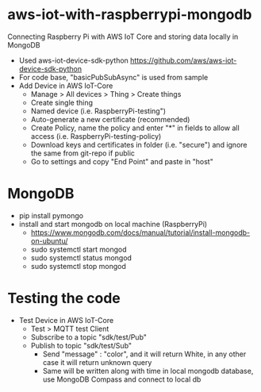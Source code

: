 # aws-iot-with-raspberrypi-mongodb
Connecting Raspberry Pi with AWS IoT Core and storing data locally in MongoDB

* Used aws-iot-device-sdk-python https://github.com/aws/aws-iot-device-sdk-python
* For code base, "basicPubSubAsync" is used from sample
* Add Device in AWS IoT-Core
  * Manage > All devices > Thing > Create things
  * Create single thing
  * Named device (i.e. RaspberryPi-testing")
  * Auto-generate a new certificate (recommended)
  * Create Policy, name the policy and enter "*" in fields to allow all access (i.e. RaspberryPi-testing-policy)
  * Download keys and certificates in folder (i.e. "secure") and ignore the same from git-repo if public
  * Go to settings and copy "End Point" and paste in "host"

# MongoDB
* pip install pymongo
* install and start mongodb on local machine (RaspberryPi)
  * https://www.mongodb.com/docs/manual/tutorial/install-mongodb-on-ubuntu/
  * sudo systemctl start mongod
  * sudo systemctl status mongod
  * sudo systemctl stop mongod

# Testing the code
* Test Device in AWS IoT-Core
  * Test > MQTT test Client
  * Subscribe to a topic "sdk/test/Pub"
  * Publish to topic "sdk/test/Sub"
    * Send "message" : "color", and it will return White, in any other case it will return unknown query
    * Same will be written along with time in local mongodb database, use MongoDB Compass and connect to local db
